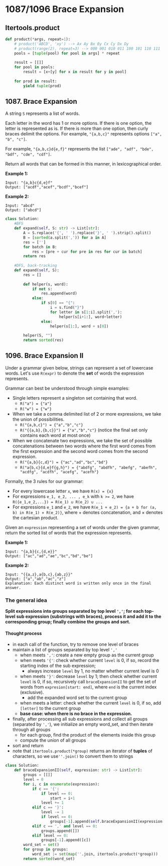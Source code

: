 # 1087/1096 Brace Expansion

## Itertools.product

```python
def product(*args, repeat=1):
    # product('ABCD', 'xy') --> Ax Ay Bx By Cx Cy Dx Dy
    # product(range(2), repeat=3) --> 000 001 010 011 100 101 110 111
    pools = [tuple(pool) for pool in args] * repeat
    
    result = [[]]
    for pool in pools:
        result = [x+[y] for x in result for y in pool]
        
    for prod in result:
        yield tuple(prod)
```

## 1087. Brace Expansion

A string `S` represents a list of words.

Each letter in the word has 1 or more options.  If there is one option, the letter is represented as is.  If there is more than one option, then curly braces delimit the options.  For example, `"{a,b,c}"` represents options `["a", "b", "c"]`.

For example, `"{a,b,c}d{e,f}"` represents the list `["ade", "adf", "bde", "bdf", "cde", "cdf"]`.

Return all words that can be formed in this manner, in lexicographical order.

**Example 1:**

```text
Input: "{a,b}c{d,e}f"
Output: ["acdf","acef","bcdf","bcef"]
```

**Example 2:**

```text
Input: "abcd"
Output: ["abcd"]
```

```python
class Solution:
    #BFS
    def expand(self, S: str) -> List[str]:
        A = S.replace('{', ' ').replace('}', ' ').strip().split()
        B = [sorted(a.split(',')) for a in A]
        res = ['']
        for batch in B:
            res = [pre + cur for pre in res for cur in batch]
        return res
    
    #DFS, back-tracking
    def expand(self, S):
        res = []
        
        def helper(s, word):
            if not s:
                res.append(word)
            else:
                if s[0] == "{":
                    i = s.find("}")
                    for letter in s[1:i].split(','):
                        helper(s[i+1:], word+letter)
                else:
                    helper(s[1:], word + s[0])
                    
        helper(S, "")
        return sorted(res)
```

## 1096. Brace Expansion II

Under a grammar given below, strings can represent a set of lowercase words.  Let's use `R(expr)` to denote the **set** of words the expression represents.

Grammar can best be understood through simple examples:

* Single letters represent a singleton set containing that word.
  * `R("a") = {"a"}`
  * `R("w") = {"w"}`
* When we take a comma delimited list of 2 or more expressions, we take the union of possibilities.
  * `R("{a,b,c}") = {"a","b","c"}`
  * `R("{{a,b},{b,c}}") = {"a","b","c"}` \(notice the final set only contains each word at most once\)
* When we concatenate two expressions, we take the set of possible concatenations between two words where the first word comes from the first expression and the second word comes from the second expression.
  * `R("{a,b}{c,d}") = {"ac","ad","bc","bd"}`
  * `R("a{b,c}{d,e}f{g,h}") = {"abdfg", "abdfh", "abefg", "abefh", "acdfg", "acdfh", "acefg", "acefh"}`

Formally, the 3 rules for our grammar:

* For every lowercase letter `x`, we have `R(x) = {x}`
* For expressions `e_1, e_2, ... , e_k` with `k >= 2`, we have `R({e_1,e_2,...}) = R(e_1) ∪ R(e_2) ∪ ...`
* For expressions `e_1` and `e_2`, we have `R(e_1 + e_2) = {a + b for (a, b) in R(e_1) × R(e_2)}`, where + denotes concatenation, and × denotes the cartesian product.

Given an `expression` representing a set of words under the given grammar, return the sorted list of words that the expression represents.

**Example 1:**

```text
Input: "{a,b}{c,{d,e}}"
Output: ["ac","ad","ae","bc","bd","be"]
```

**Example 2:**

```text
Input: "{{a,z},a{b,c},{ab,z}}"
Output: ["a","ab","ac","z"]
Explanation: Each distinct word is written only once in the final answer.
```

### The general idea

**Split expressions into groups separated by top level `','`; for each top-level sub expression \(substrings with braces\), process it and add it to the corresponding group; finally combine the groups and sort.**

#### Thought process

* in each call of the function, try to remove one level of braces
* maintain a list of groups separated by top level `','`
  * when meets `','`: create a new empty group as the current group
  * when meets `'{'`: check whether current `level` is 0, if so, record the starting index of the sub expression;
    * always increase `level` by 1, no matter whether current level is 0
  * when meets `'}'`: decrease `level` by 1; then check whether current `level` is 0, if so, recursively call `braceExpansionII` to get the set of words from `expresion[start: end]`, where `end` is the current index \(exclusive\).
    * add the expanded word set to the current group
  * when meets a letter: check whether the current `level` is 0, if so, add `[letter]` to the current group
  * **base case: when there is no brace in the expression.**
* finally, after processing all sub expressions and collect all groups \(separated by `','`\), we initialize an empty word\_set, and then iterate through all groups
  * for each group, find the product of the elements inside this group
  * compute the union of all groups
* sort and return
* note that `itertools.product(*group)` returns an iterator of **tuples** of characters, so we use`''.join()` to convert them to strings

```python
class Solution:
    def braceExpansionII(self, expression: str) -> List[str]:
        groups = [[]]
        level = 0
        for i, c in enumerate(expression):
            if c == '{':
                if level == 0:
                    start = i+1
                level += 1
            elif c == '}':
                level -= 1
                if level == 0:
                    groups[-1].append(self.braceExpansionII(expression[start:i]))
            elif c == ',' and level == 0:
                groups.append([])
            elif level == 0:
                groups[-1].append([c])
        word_set = set()
        for group in groups:
            word_set |= set(map(''.join, itertools.product(*group)))
        return sorted(word_set)
```

